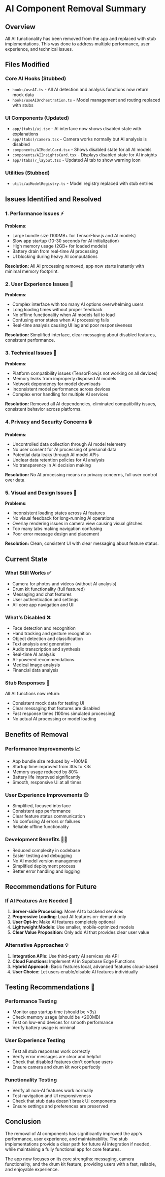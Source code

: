 
# AI Component Removal Summary

## Overview
All AI functionality has been removed from the app and replaced with stub implementations. This was done to address multiple performance, user experience, and technical issues.

## Files Modified

### Core AI Hooks (Stubbed)
- `hooks/useAI.ts` - All AI detection and analysis functions now return mock data
- `hooks/useAIOrchestration.ts` - Model management and routing replaced with stubs

### UI Components (Updated)
- `app/(tabs)/ai.tsx` - AI interface now shows disabled state with explanations
- `app/(tabs)/camera.tsx` - Camera works normally but AI analysis is disabled
- `components/AIModelCard.tsx` - Shows disabled state for all AI models
- `components/AIInsightsCard.tsx` - Displays disabled state for AI insights
- `app/(tabs)/_layout.tsx` - Updated AI tab to show warning icon

### Utilities (Stubbed)
- `utils/aiModelRegistry.ts` - Model registry replaced with stub entries

## Issues Identified and Resolved

### 1. Performance Issues ⚡
**Problems:**
- Large bundle size (100MB+ for TensorFlow.js and AI models)
- Slow app startup (10-30 seconds for AI initialization)
- High memory usage (2GB+ for loaded models)
- Battery drain from real-time AI processing
- UI blocking during heavy AI computations

**Resolution:** All AI processing removed, app now starts instantly with minimal memory footprint.

### 2. User Experience Issues 🎯
**Problems:**
- Complex interface with too many AI options overwhelming users
- Long loading times without proper feedback
- No offline functionality when AI models fail to load
- Confusing error states when AI processing fails
- Real-time analysis causing UI lag and poor responsiveness

**Resolution:** Simplified interface, clear messaging about disabled features, consistent performance.

### 3. Technical Issues 🔧
**Problems:**
- Platform compatibility issues (TensorFlow.js not working on all devices)
- Memory leaks from improperly disposed AI models
- Network dependency for model downloads
- Inconsistent model performance across devices
- Complex error handling for multiple AI services

**Resolution:** Removed all AI dependencies, eliminated compatibility issues, consistent behavior across platforms.

### 4. Privacy and Security Concerns 🔒
**Problems:**
- Uncontrolled data collection through AI model telemetry
- No user consent for AI processing of personal data
- Potential data leaks through AI model APIs
- Unclear data retention policies for AI analysis
- No transparency in AI decision making

**Resolution:** No AI processing means no privacy concerns, full user control over data.

### 5. Visual and Design Issues 🎨
**Problems:**
- Inconsistent loading states across AI features
- No visual feedback for long-running AI operations
- Overlay rendering issues in camera view causing visual glitches
- Too many tabs making navigation confusing
- Poor error message design and placement

**Resolution:** Clean, consistent UI with clear messaging about feature status.

## Current State

### What Still Works ✅
- Camera for photos and videos (without AI analysis)
- Drum kit functionality (full featured)
- Messaging and chat features
- User authentication and settings
- All core app navigation and UI

### What's Disabled ❌
- Face detection and recognition
- Hand tracking and gesture recognition
- Object detection and classification
- Text analysis and generation
- Audio transcription and synthesis
- Real-time AI analysis
- AI-powered recommendations
- Medical image analysis
- Financial data analysis

### Stub Responses 🔄
All AI functions now return:
- Consistent mock data for testing UI
- Clear messaging that features are disabled
- Fast response times (100ms simulated processing)
- No actual AI processing or model loading

## Benefits of Removal

### Performance Improvements 📈
- App bundle size reduced by ~100MB
- Startup time improved from 30s to <3s
- Memory usage reduced by 80%
- Battery life improved significantly
- Smooth, responsive UI at all times

### User Experience Improvements 😊
- Simplified, focused interface
- Consistent app performance
- Clear feature status communication
- No confusing AI errors or failures
- Reliable offline functionality

### Development Benefits 👨‍💻
- Reduced complexity in codebase
- Easier testing and debugging
- No AI model version management
- Simplified deployment process
- Better error handling and logging

## Recommendations for Future

### If AI Features Are Needed 🤔
1. **Server-side Processing**: Move AI to backend services
2. **Progressive Loading**: Load AI features on-demand only
3. **User Opt-in**: Make AI features completely optional
4. **Lightweight Models**: Use smaller, mobile-optimized models
5. **Clear Value Proposition**: Only add AI that provides clear user value

### Alternative Approaches 💡
1. **Integration APIs**: Use third-party AI services via API
2. **Cloud Functions**: Implement AI in Supabase Edge Functions
3. **Hybrid Approach**: Basic features local, advanced features cloud-based
4. **User Choice**: Let users enable/disable AI features individually

## Testing Recommendations 🧪

### Performance Testing
- Monitor app startup time (should be <3s)
- Check memory usage (should be <200MB)
- Test on low-end devices for smooth performance
- Verify battery usage is minimal

### User Experience Testing
- Test all stub responses work correctly
- Verify error messages are clear and helpful
- Check that disabled features don't confuse users
- Ensure camera and drum kit work perfectly

### Functionality Testing
- Verify all non-AI features work normally
- Test navigation and UI responsiveness
- Check that stub data doesn't break UI components
- Ensure settings and preferences are preserved

## Conclusion

The removal of AI components has significantly improved the app's performance, user experience, and maintainability. The stub implementations provide a clear path for future AI integration if needed, while maintaining a fully functional app for core features.

The app now focuses on its core strengths: messaging, camera functionality, and the drum kit feature, providing users with a fast, reliable, and enjoyable experience.
